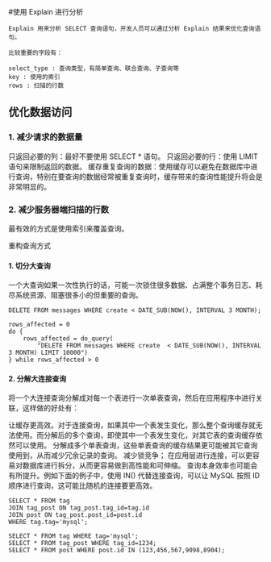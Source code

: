#使用 Explain 进行分析

``` 
Explain 用来分析 SELECT 查询语句，开发人员可以通过分析 Explain 结果来优化查询语句。

比较重要的字段有：

select_type : 查询类型，有简单查询、联合查询、子查询等
key : 使用的索引
rows : 扫描的行数
```

##  优化数据访问
###    1. 减少请求的数据量
只返回必要的列：最好不要使用 SELECT * 语句。
只返回必要的行：使用 LIMIT 语句来限制返回的数据。
缓存重复查询的数据：使用缓存可以避免在数据库中进行查询，特别在要查询的数据经常被重复查询时，缓存带来的查询性能提升将会是非常明显的。
###    2. 减少服务器端扫描的行数
最有效的方式是使用索引来覆盖查询。


重构查询方式
####   1. 切分大查询
一个大查询如果一次性执行的话，可能一次锁住很多数据、占满整个事务日志、耗尽系统资源、阻塞很多小的但重要的查询。

``` 
DELETE FROM messages WHERE create < DATE_SUB(NOW(), INTERVAL 3 MONTH);

rows_affected = 0
do {
    rows_affected = do_query(
        "DELETE FROM messages WHERE create  < DATE_SUB(NOW(), INTERVAL 3 MONTH) LIMIT 10000")
} while rows_affected > 0
```

####   2. 分解大连接查询
将一个大连接查询分解成对每一个表进行一次单表查询，然后在应用程序中进行关联，这样做的好处有：

让缓存更高效。对于连接查询，如果其中一个表发生变化，那么整个查询缓存就无法使用。而分解后的多个查询，即使其中一个表发生变化，对其它表的查询缓存依然可以使用。
分解成多个单表查询，这些单表查询的缓存结果更可能被其它查询使用到，从而减少冗余记录的查询。
减少锁竞争；
在应用层进行连接，可以更容易对数据库进行拆分，从而更容易做到高性能和可伸缩。
查询本身效率也可能会有所提升。例如下面的例子中，使用 IN() 代替连接查询，可以让 MySQL 按照 ID 顺序进行查询，这可能比随机的连接要更高效。
``` 
SELECT * FROM tag
JOIN tag_post ON tag_post.tag_id=tag.id
JOIN post ON tag_post.post_id=post.id
WHERE tag.tag='mysql';

SELECT * FROM tag WHERE tag='mysql';
SELECT * FROM tag_post WHERE tag_id=1234;
SELECT * FROM post WHERE post.id IN (123,456,567,9098,8904);

```
